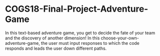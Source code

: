 # COGS18-Final-Project-Adventure-Game
In this text-based adventure game, you get to decide the fate of your team and the discovery of another dimension! In this choose-your-own-adventure-game, the user must input responses to which the code responds and leads the user down different paths.
